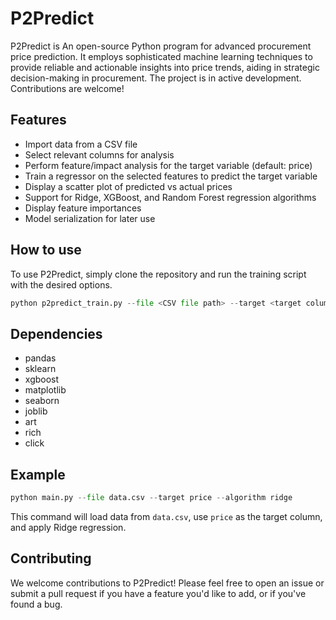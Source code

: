 # P2Predict
P2Predict is An open-source Python program for advanced procurement price prediction. It employs sophisticated machine learning techniques to provide reliable and actionable insights into price trends, aiding in strategic decision-making in procurement.
The project is in active development. Contributions are welcome!

## Features
- Import data from a CSV file
- Select relevant columns for analysis
- Perform feature/impact analysis for the target variable (default: price)
- Train a regressor on the selected features to predict the target variable
- Display a scatter plot of predicted vs actual prices
- Support for Ridge, XGBoost, and Random Forest regression algorithms
- Display feature importances
- Model serialization for later use

## How to use
To use P2Predict, simply clone the repository and run the training script with the desired options. 

```Python
python p2predict_train.py --file <CSV file path> --target <target column name> --algorithm <ridge, xgboost, or random_forest>
```

## Dependencies
- pandas
- sklearn
- xgboost
- matplotlib
- seaborn
- joblib
- art
- rich
- click

## Example
```Python
python main.py --file data.csv --target price --algorithm ridge
```

This command will load data from `data.csv`, use `price` as the target column, and apply Ridge regression.

## Contributing
We welcome contributions to P2Predict! Please feel free to open an issue or submit a pull request if you have a feature you'd like to add, or if you've found a bug.


